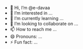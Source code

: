 - 👋 Hi, I’m @e-davaa
- 👀 I’m interested in ...
- 🌱 I’m currently learning ...
- 💞️ I’m looking to collaborate on ...
- 📫 How to reach me ...
- 😄 Pronouns: ...
- ⚡ Fun fact: ...

<!---
e-davaa/e-davaa is a ✨ special ✨ repository because its `README.md` (this file) appears on your GitHub profile.
You can click the Preview link to take a look at your changes.
--->
